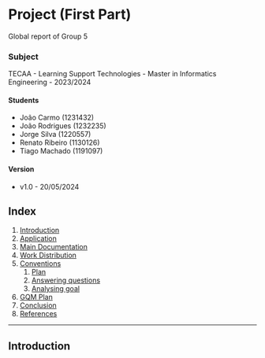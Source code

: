 # Project (First Part)
Global report of Group 5

### Subject
TECAA - Learning Support Technologies - Master in Informatics Engineering - 2023/2024

#### Students
* João Carmo (1231432)
* João Rodrigues (1232235)
* Jorge Silva (1220557)
* Renato Ribeiro (1130126)
* Tiago Machado (1191097)

#### Version
- v1.0 - 20/05/2024

## Index
1. [Introduction](#introduction)
1. [Application](#introduction)
2. [Main Documentation](#docsite)
4. [Work Distribution](#workdist)
5. [Conventions](#conventions)
    1. [Plan](#plan)
    1. [Answering questions](#answering)
    1. [Analysing goal](#analysing)
6. [GQM Plan](#conclusion)
6. [Conclusion](#conclusion)
7. [References](#references)
___

## Introduction <a name="introduction"></a>